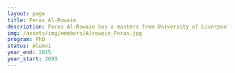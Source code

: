 ```yaml
---
layout: page
title: Feras Al-Rowaie
description: Feras Al-Rowaie has a masters from University of Liverpool (United Kingdom). He is a father of three and yet finds time to do a Ph.D.
img: /assets/img/members/Alrowaie_Feras.jpg
program: PhD
status: Alumni
year_end: 2015
year_start: 2009
---
```


<img class="profile_img" src="{{ page.img | prepend: site.baseurl | prepend: site.url }}" alt=""/>